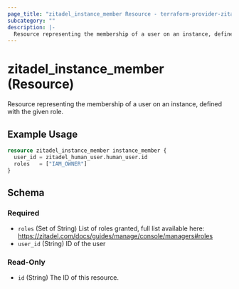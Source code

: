 ```yaml
---
page_title: "zitadel_instance_member Resource - terraform-provider-zitadel"
subcategory: ""
description: |-
  Resource representing the membership of a user on an instance, defined with the given role.
---
```


# zitadel_instance_member (Resource)

Resource representing the membership of a user on an instance, defined with the given role.

## Example Usage

```terraform
resource zitadel_instance_member instance_member {
  user_id = zitadel_human_user.human_user.id
  roles   = ["IAM_OWNER"]
}
```

<!-- schema generated by tfplugindocs -->
## Schema

### Required

- `roles` (Set of String) List of roles granted, full list available here: https://zitadel.com/docs/guides/manage/console/managers#roles
- `user_id` (String) ID of the user

### Read-Only

- `id` (String) The ID of this resource.